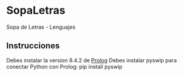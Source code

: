 # SopaLetras
 Sopa de Letras - Lenguajes

## Instrucciones
Debes instalar la version 8.4.2 de [Prolog](https://www.swi-prolog.org/download/stable?show=all)
Debes instalar pyswip para conectar Python con Prolog: pip install pyswip